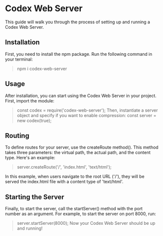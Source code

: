 # Codex Web Server
This guide will walk you through the process of setting up and running a Codex Web Server.
## Installation
First, you need to install the npm package. Run the following command in your terminal:
> npm i codex-web-server
## Usage
After installation, you can start using the Codex Web Server in your project. First, import the module:
> const codex = require('codex-web-server');
Then, instantiate a server object and specify if you want to enable compression:
> const server = new codex(true);
## Routing

To define routes for your server, use the createRoute method(). This method takes three parameters: the virtual path, the actual path, and the content type. Here's an example:

> server.createRoute('/', 'index.html', 'text/html');

In this example, when users navigate to the root URL ('/'), they will be served the index.html file with a content type of 'text/html'.

## Starting the Server

Finally, to start the server, call the startServer() method with the port number as an argument. For example, to start the server on port 8000, run:

> server.startServer(8000);
Now your Codex Web Server should be up and running!
